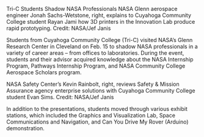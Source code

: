 Tri-C Students Shadow NASA Professionals 
 NASA Glenn aerospace engineer Jonah Sachs-Wetstone, right, explains to Cuyahoga Community College student Rayan Jami how 3D printers in the Innovation Lab produce rapid prototyping. Credit: NASA/Jef Janis

Students from Cuyahoga Community College (Tri-C) visited NASA’s Glenn Research Center in Cleveland on Feb. 15 to shadow NASA professionals in a variety of career areas – from offices to laboratories. During the event, students and their advisor acquired knowledge about the NASA Internship Program, Pathways Internship Program, and NASA Community College Aerospace Scholars program.

NASA Safety Center’s Kevin Rainbolt, right, reviews Safety & Mission Assurance agency enterprise solutions with Cuyahoga Community College student Evan Sims. Credit: NASA/Jef Janis

In addition to the presentations, students moved through various exhibit stations, which included the Graphics and Visualization Lab, Space Communications and Navigation, and Can You Drive My Rover (Arduino) demonstration.